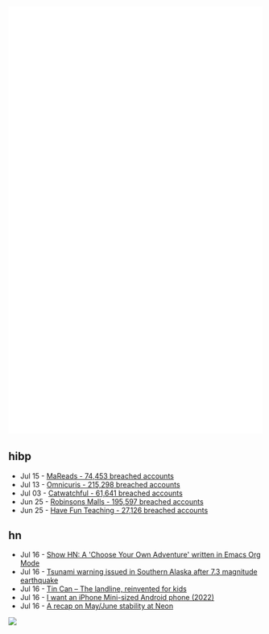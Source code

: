 ![Metrics](https://raw.githubusercontent.com/phixion/phixion/master/metrics.svg)

## hibp

<!--
for https://github.com/phixion/phixion/blob/main/.github/workflows/feeds.yml
-->
<!--START_SECTION:haveibeenpwnd-->
- Jul 15 - [MaReads - 74,453 breached accounts](https://haveibeenpwned.com/Breach/MaReads)
- Jul 13 - [Omnicuris - 215,298 breached accounts](https://haveibeenpwned.com/Breach/Omnicuris)
- Jul 03 - [Catwatchful - 61,641 breached accounts](https://haveibeenpwned.com/Breach/Catwatchful)
- Jun 25 - [Robinsons Malls - 195,597 breached accounts](https://haveibeenpwned.com/Breach/RobinsonsMalls)
- Jun 25 - [Have Fun Teaching - 27,126 breached accounts](https://haveibeenpwned.com/Breach/HaveFunTeaching)
<!--END_SECTION:haveibeenpwnd-->

## hn

<!--
for https://github.com/phixion/phixion/blob/main/.github/workflows/feeds.yml
-->
<!--START_SECTION:hn-->
- Jul 16 - [Show HN: A 'Choose Your Own Adventure' written in Emacs Org Mode](https://tendollaradventure.com/sample/)
- Jul 16 - [Tsunami warning issued in Southern Alaska after 7.3 magnitude earthquake](https://www.tsunami.gov/)
- Jul 16 - [Tin Can – The landline, reinvented for kids](https://tincan.kids/)
- Jul 16 - [I want an iPhone Mini-sized Android phone (2022)](https://smallandroidphone.com/)
- Jul 16 - [A recap on May/June stability at Neon](https://neon.com/blog/an-apology-and-a-recap-on-may-june-stability)
<!--END_SECTION:hn-->

<!--
for https://yhype.me
-->
![](https://hit.yhype.me/github/profile?user_id=13013670)
